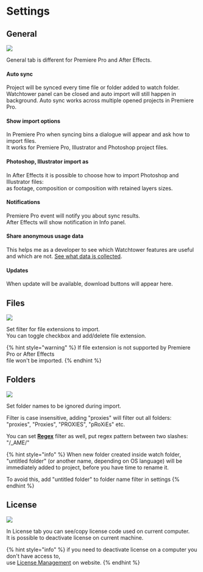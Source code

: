 # Settings

## General

![](../../../.gitbook/assets/settings\_v132\_both.png)

General tab is different for Premiere Pro and After Effects.

#### **Auto sync**

Project will be synced every time file or folder added to watch folder. Watchtower panel can be closed and auto import will still happen in background. Auto sync works across multiple opened projects in Premiere Pro.

#### Show import options

In Premiere Pro when syncing bins a dialogue will appear and ask how to import files.\
It works for Premiere Pro, Illustrator and Photoshop project files.

#### Photoshop, Illustrator import as

In After Effects it is possible to choose how to import Photoshop and Illustrator files:\
as footage, composition or composition with retained layers sizes.

#### Notifications

Premiere Pro event will notify you about sync results.\
After Effects will show notification in Info panel.

#### Share anonymous usage data

This helps me as a developer to see which Watchtower features are useful and which are not. [See what data is collected](anonymous-usage-data.md).

#### Updates

When update will be available, download buttons will appear here.

## Files

![](../../../.gitbook/assets/settings\_v132\_file.png)

Set filter for file extensions to import.\
You can toggle checkbox and add/delete file extension.

{% hint style="warning" %}
If file extension is not supported by Premiere Pro or After Effects\
file won't be imported.
{% endhint %}

## Folders

![](<../../../.gitbook/assets/settings\_v132\_folder (1).png>)

Set folder names to be ignored during import.

Filter is case insensitive, adding "proxies" will filter out all folders:\
"proxies", "Proxies", "PROXIES", "pRoXiEs" etc.

You can set [**Regex**](regex-folder-name-filter.md) filter as well, put regex pattern between two slashes: "/\_AME/"

{% hint style="info" %}
When new folder created inside watch folder, "untitled folder" (or another name, depending on OS language) will be immediately added to project, before you have time to rename it.

To avoid this, add "untitled folder" to folder name filter in settings
{% endhint %}

## License

![](../../../.gitbook/assets/settings\_v132\_license.png)

In License tab you can see/copy license code used on current computer.\
It is possible to deactivate license on current machine.

{% hint style="info" %}
if you need to deactivate license on a computer you don't have access to,\
use [License Management](../../../website/license.md) on website.
{% endhint %}
